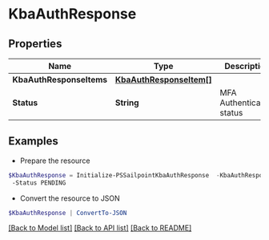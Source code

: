 # KbaAuthResponse
## Properties

Name | Type | Description | Notes
------------ | ------------- | ------------- | -------------
**KbaAuthResponseItems** | [**KbaAuthResponseItem[]**](KbaAuthResponseItem.md) |  | [optional] 
**Status** | **String** | MFA Authentication status | [optional] 

## Examples

- Prepare the resource
```powershell
$KbaAuthResponse = Initialize-PSSailpointKbaAuthResponse  -KbaAuthResponseItems [{questionId&#x3D;089899f13a8f4da7824996191587bab9, isVerified&#x3D;false}] `
 -Status PENDING
```

- Convert the resource to JSON
```powershell
$KbaAuthResponse | ConvertTo-JSON
```

[[Back to Model list]](../README.md#documentation-for-models) [[Back to API list]](../README.md#documentation-for-api-endpoints) [[Back to README]](../README.md)


